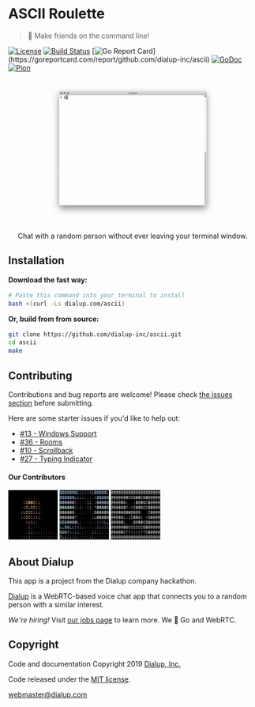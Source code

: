 # ASCII Roulette

> 👾 Make friends on the command line!

[![License](https://img.shields.io/github/license/dialup-inc/ascii.svg)](LICENSE)
[![Build Status](https://travis-ci.org/dialup-inc/ascii.svg?branch=master)](https://travis-ci.org/dialup-inc/ascii)
[![Go Report Card](https://goreportcard.com/badge/github.com/dialup-inc/ascii?)](https://goreportcard.com/report/github.com/dialup-inc/ascii)
[![GoDoc](https://godoc.org/github.com/dialup-inc/ascii?status.svg)](https://godoc.org/github.com/dialup-inc/ascii)
[![Pion](https://img.shields.io/badge/Pion-v2.0.22-red.svg)](https://github.com/pion/webrtc)

<p align="center">
  <img height="292" width="350" src=".github/ascii-roulette.gif" />
</p>
<p align="center">Chat with a random person without ever leaving your terminal window.</p>

## Installation

**Download the fast way:**

```sh
# Paste this command into your terminal to install
bash <(curl -Ls dialup.com/ascii)
```

**Or, build from from source:**

```sh
git clone https://github.com/dialup-inc/ascii.git
cd ascii
make
```

## Contributing

Contributions and bug reports are welcome! Please check [the issues section](https://github.com/dialup-inc/ascii/issues) before submitting.

Here are some starter issues if you'd like to help out:

- [#13 - Windows Support](https://github.com/dialup-inc/ascii/issues/13)
- [#36 - Rooms](https://github.com/dialup-inc/ascii/issues/34)
- [#10 - Scrollback](https://github.com/dialup-inc/ascii/issues/10)
- [#27 - Typing Indicator](https://github.com/dialup-inc/ascii/issues/27)

#### Our Contributors

<a href="https://github.com/maxhawkins"><img src="avatar/contributors/maxhawkins.png" width="100" height="100"></a>
<a href="https://github.com/Sean-Der"><img src="avatar/contributors/Sean-Der.png" width="100" height="100"></a>
<a href="https://github.com/djbaskin"><img src="avatar/contributors/djbaskin.png" width="100" height="100"></a>

## About Dialup

This app is a project from the Dialup company hackathon.

[Dialup](https://dialup.com) is a WebRTC-based voice chat app that connects you to a random person with a similar interest.

_We're hiring!_ Visit [our jobs page](https://dialup.com/jobs) to learn more. We 💖 Go and WebRTC.

## Copyright

Code and documentation Copyright 2019 [Dialup, Inc.](https://dialup.com)

Code released under the [MIT license](LICENSE).

[webmaster@dialup.com](mailto:webmaster@dialup.com)
